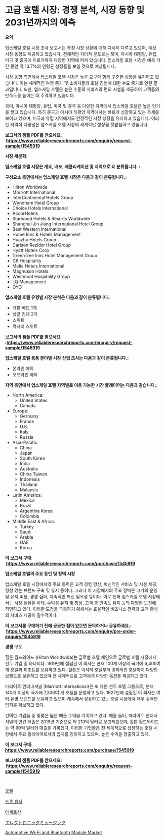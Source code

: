 <p><h1>고급 호텔 시장: 경쟁 분석, 시장 동향 및 2031년까지의 예측</h1></p><p><strong>요약</strong></p>
<p><p>업스케일 호텔 시장 조사 보고서는 특정 시장 상황에 대해 자세히 다루고 있으며, 예상 시장 동향도 제공하고 있습니다. 전체적인 지리적 분포로는 북미, 아시아 태평양, 유럽, 미국 및 중국에 이르기까지 다양한 지역에 퍼져 있습니다. 업스케일 호텔 시장은 예측 기간 동안 약 13.7%의 연평균 성장률을 보일 것으로 예상됩니다.</p><p>시장 동향 측면에서 업스케일 호텔 시장은 높은 요구와 함께 꾸준한 성장을 유지하고 있습니다. 이는 세계적인 여행 증가 및 소비자들의 호텔 경험에 대한 수요 증가로 인한 결과입니다. 또한, 업스케일 호텔은 높은 수준의 서비스와 편의 시설을 제공하여 고객들의 만족도를 높이는 데 주력하고 있습니다.</p><p>북미, 아시아 태평양, 유럽, 미국 및 중국 등 다양한 지역에서 업스케일 호텔은 높은 인기를 끌고 있습니다. 특히 중국과 아시아 태평양 지역에서는 빠르게 성장하고 있는 추세를 보이고 있으며, 미국과 유럽 지역에서도 안정적인 시장 성장을 유지하고 있습니다. 이러한 지역적 다양성은 업스케일 호텔 시장의 세계적인 성장을 뒷받침하고 있습니다.</p></p>
<p><strong>보고서의 샘플 PDF를 받으세요: &nbsp;<a href="https://www.reliableresearchreports.com/enquiry/request-sample/1545919">https://www.reliableresearchreports.com/enquiry/request-sample/1545919</a></strong></p>
<p><strong>시장 세분화:</strong></p>
<p><strong> 업스케일 호텔 시장은 개요, 배포, 애플리케이션 및 지역으로 더 분류됩니다. :</strong></p>
<p><strong>구성요소 측면에서는 업스케일 호텔 시장은 다음과 같이 분류됩니다.:</strong></p>
<p><ul><li>Hilton Worldwide</li><li>Marriott International</li><li>InterContinental Hotels Group</li><li>Wyndham Hotel Group</li><li>Choice Hotels International</li><li>AccorHotels</li><li>Starwood Hotels & Resorts Worldwide</li><li>Shanghai Jin Jiang International Hotel Group</li><li>Best Western International</li><li>Home Inns & Hotels Management</li><li>Huazhu Hotels Group</li><li>Carlson Rezidor Hotel Group</li><li>Hyatt Hotels Corp</li><li>GreenTree Inns Hotel Management Group</li><li>G6 Hospitality</li><li>Melia Hotels International</li><li>Magnuson Hotels</li><li>Westmont Hospitality Group</li><li>LQ Management</li><li>OYO</li></ul></p>
<p><strong> 업스케일 호텔 유형별 시장 분석은 다음과 같이 분류됩니다.:</strong></p>
<p><ul><li>더블 베드 1개</li><li>싱글 침대 2개</li><li>스위트</li><li>럭셔리 스위트</li></ul></p>
<p><strong>보고서의 샘플 PDF를 받으세요 :<a href="https://www.reliableresearchreports.com/enquiry/request-sample/1545919">https://www.reliableresearchreports.com/enquiry/request-sample/1545919</a></strong></p>
<p><strong> 업스케일 호텔 응용 분야별 시장 산업 조사는 다음과 같이 분류됩니다.:</strong></p>
<p><ul><li>온라인 예약</li><li>오프라인 예약</li></ul></p>
<p><strong>지역 측면에서 업스케일 호텔 지역별로 이용 가능한 시장 플레이어는 다음과 같습니다.:</strong></p>
<p><ul>
    <li>
        North America:
        <ul>
            <li>United States</li>
            <li>Canada</li>
        </ul>
    </li>
    <li>
        Europe:
        <ul>
            <li>Germany</li>
            <li>France</li>
            <li>U.K.</li>
            <li>Italy</li>
            <li>Russia</li>
        </ul>
    </li>
    <li>
        Asia-Pacific:
        <ul>
            <li>China</li>
            <li>Japan</li>
            <li>South Korea</li>
            <li>India</li>
            <li>Australia</li>
            <li>China Taiwan</li>
            <li>Indonesia</li>
            <li>Thailand</li>
            <li>Malaysia</li>
        </ul>
    </li>
    <li>
        Latin America:
        <ul>
            <li>Mexico</li>
            <li>Brazil</li>
            <li>Argentina Korea</li>
            <li>Colombia</li>
        </ul>
    </li>
    <li>
        Middle East & Africa:
        <ul>
            <li>Turkey</li>
            <li>Saudi</li>
            <li>Arabia</li>
            <li>UAE</li>
            <li>Korea</li>
        </ul>
    </li>
    </ul></p>
<p><strong>이 보고서 구매: &nbsp;<a href="https://www.reliableresearchreports.com/purchase/1545919">https://www.reliableresearchreports.com/purchase/1545919</a></strong></p>
<p><strong>업스케일 호텔의 주요 동인 및 장벽 시장</strong></p>
<p><p>업스케일 호텔 시장에서의 주요 동력은 고객 경험 향상, 혁신적인 서비스 및 시설 제공, 명성 있는 브랜드 구축 및 유지 등이다. 그러나 이 시장에서의 주요 장벽은 고가의 운영 및 유지 비용, 경쟁 심화, 지속적인 혁신 필요성 등이다. 이로 인해 업스케일 호텔 시장에서는 시장 점유율 확대, 수익성 유지 및 향상, 고객 총 만족도 유지 등의 다양한 도전에 직면하고 있다. 이러한 도전을 극복하기 위해서는 효율적인 비즈니스 전략과 고객 중심의 서비스 제공이 필수적이다.</p></p>
<p><strong>이 보고서를 구매하기 전에 궁금한 점이 있으면 문의하거나 공유하세요.: &nbsp;<a href="https://www.reliableresearchreports.com/enquiry/pre-order-enquiry/1545919">https://www.reliableresearchreports.com/enquiry/pre-order-enquiry/1545919</a></strong></p>
<p><strong>경쟁 구도</strong></p>
<p><p>힐튼 월드와이드 (Hilton Worldwide)는 글로벌 호텔 체인으로 글로벌 호텔 시장에서 선두 기업 중 하나이다. 1919년에 설립된 이 회사는 현재 100개 이상의 국가에 6,400여 개 호텔과 리조트를 보유하고 있다. 힐튼은 럭셔리 호텔부터 경제적인 호텔까지 다양한 브랜드를 보유하고 있으며 전 세계적으로 고객에게 다양한 옵션을 제공하고 있다.</p><p>마리어트 인터내셔널 (Marriott International)은 또 다른 선두 호텔 그룹으로, 현재 140개 이상의 국가에 7,300여 개 호텔을 운영하고 있다. 1927년에 설립된 이 회사는 여러 유명 브랜드를 보유하고 있으며 계속해서 성장하고 있는 호텔 시장에서 매우 강력한 입지를 확보하고 있다.</p><p>선택한 기업들 중 몇몇은 높은 매출 수익을 기록하고 있다. 예를 들어, 마리어트 인터내셔널의 연간 매출은 2019년 기준으로 약 210억 달러로 보고되었으며, 힐튼 월드와이드는 약 90억 달러의 매출을 기록했다. 이러한 기업들은 전 세계적으로 성장하는 호텔 시장에서 주요 플레이어로서의 입지를 강화하고 있으며, 높은 수익을 창출하고 있다.</p></p>
<p><strong>이 보고서 구매: &nbsp; <a href="https://www.reliableresearchreports.com/purchase/1545919">https://www.reliableresearchreports.com/purchase/1545919</a></strong></p>
<p><strong>보고서의 샘플 PDF를 받으세요: &nbsp;<a href="https://www.reliableresearchreports.com/enquiry/request-sample/1545919">https://www.reliableresearchreports.com/enquiry/request-sample/1545919</a></strong><strong></strong></p>
<p>&nbsp;</p>
<p><p><a href="https://github.com/plelbej847484502/Market-Research-Report-List-1/blob/main/723374613191.md">호텔</a></p><p><a href="https://medium.com/@robertojones8678/%EB%93%9C%EB%A1%A0-%EC%84%BC%EC%84%9C-%EC%8B%9C%EC%9E%A5-%EC%84%B1%EA%B3%B5%EC%A0%81%EC%9D%B8-%EB%B9%84%EC%A6%88%EB%8B%88%EC%8A%A4-%EC%A0%84%EB%9E%B5%EC%9D%98-%EC%97%B4%EC%87%A0-2031%EB%85%84%EA%B9%8C%EC%A7%80-%EC%98%88%EC%B8%A1-5a1d4e506582">드론 센서</a></p><p><a href="https://medium.com/@sheldondtickinson9867/%EC%95%84%EC%84%B8%ED%8A%B8%EC%82%B0-%EC%8B%9C%EC%9E%A5%EC%9D%80-%EC%8B%9C%EC%9E%A5-%EC%A0%90%EC%9C%A0%EC%9C%A8-%ED%81%AC%EA%B8%B0-%EB%B0%8F-2031%EB%85%84%EA%B9%8C%EC%A7%80-%EC%98%88%EC%83%81%EB%90%9C-%EC%98%88%EC%B8%A1%EC%97%90-%EC%B4%88%EC%A0%90%EC%9D%84-%EB%A7%9E%EC%B6%A5%EB%8B%88%EB%8B%A4-4e4c3f438293">아세트산</a></p><p><a href="https://github.com/dzy793153605/Market-Research-Report-List-1/blob/main/506150814124.md">エレクトロニックミュージック</a></p><p><a href="https://github.com/jj19131/Market-Research-Report-List-2/blob/main/automotive-wi-fi-and-bluetooth-module-market.md">Automotive Wi-Fi and Bluetooth Module Market</a></p></p>